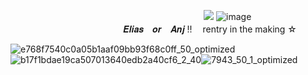 ㅤㅤㅤㅤㅤㅤㅤㅤㅤㅤㅤㅤㅤㅤㅤㅤㅤㅤㅤㅤㅤㅤㅤㅤ![](https://komarev.com/ghpvc/?username=GRILLEDCHE3SE&color=blue)
![image](https://github.com/user-attachments/assets/3e8647d6-e129-46dd-a16b-463023307e1d)
ㅤㅤㅤㅤㅤㅤㅤㅤㅤㅤㅤㅤㅤㅤㅤㅤㅤㅤㅤㅤㅤㅤ𝑬𝒍𝒊𝒂𝒔 𝒐𝒓 𝑨𝒏𝒋 !!ㅤ rentry in the making ☆

![e768f7540c0a05b1aaf09bb93f68c0ff_50_optimized](https://github.com/user-attachments/assets/c8853f36-8c07-4f50-a2af-fe9e13979e10)![b17f1bdae19ca507013640edb2a40cf6_2_40](https://github.com/user-attachments/assets/36d00a88-a746-4188-98a6-cf3033b87879)![7943_50_1_optimized](https://github.com/user-attachments/assets/db5bb1f3-5d4e-445c-adf8-0e3db5360b6c)









